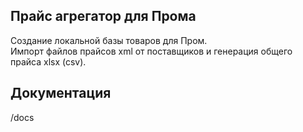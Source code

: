 ## Прайс агрегатор для Прома
Создание локальной базы товаров для Пром.  
Импорт файлов прайсов xml от поставщиков и генерация общего прайса xlsx (csv).  

## Документация
/docs